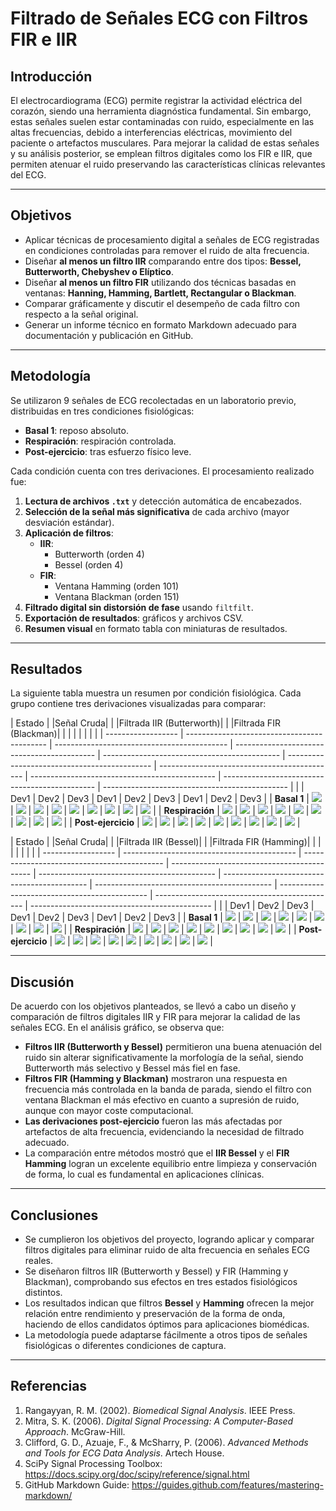 # Filtrado de Señales ECG con Filtros FIR e IIR

## Introducción

El electrocardiograma (ECG) permite registrar la actividad eléctrica del corazón, siendo una herramienta diagnóstica fundamental. Sin embargo, estas señales suelen estar contaminadas con ruido, especialmente en las altas frecuencias, debido a interferencias eléctricas, movimiento del paciente o artefactos musculares. Para mejorar la calidad de estas señales y su análisis posterior, se emplean filtros digitales como los FIR e IIR, que permiten atenuar el ruido preservando las características clínicas relevantes del ECG.

---

## Objetivos

- Aplicar técnicas de procesamiento digital a señales de ECG registradas en condiciones controladas para remover el ruido de alta frecuencia.
- Diseñar **al menos un filtro IIR** comparando entre dos tipos: **Bessel, Butterworth, Chebyshev o Elíptico**.
- Diseñar **al menos un filtro FIR** utilizando dos técnicas basadas en ventanas: **Hanning, Hamming, Bartlett, Rectangular o Blackman**.
- Comparar gráficamente y discutir el desempeño de cada filtro con respecto a la señal original.
- Generar un informe técnico en formato Markdown adecuado para documentación y publicación en GitHub.

---

## Metodología

Se utilizaron 9 señales de ECG recolectadas en un laboratorio previo, distribuidas en tres condiciones fisiológicas:

- **Basal 1**: reposo absoluto.
- **Respiración**: respiración controlada.
- **Post-ejercicio**: tras esfuerzo físico leve.

Cada condición cuenta con tres derivaciones. El procesamiento realizado fue:

1. **Lectura de archivos `.txt`** y detección automática de encabezados.
2. **Selección de la señal más significativa** de cada archivo (mayor desviación estándar).
3. **Aplicación de filtros**:
   - **IIR**:
     - Butterworth (orden 4)
     - Bessel (orden 4)
   - **FIR**:
     - Ventana Hamming (orden 101)
     - Ventana Blackman (orden 151)
4. **Filtrado digital sin distorsión de fase** usando `filtfilt`.
5. **Exportación de resultados**: gráficos y archivos CSV.
6. **Resumen visual** en formato tabla con miniaturas de resultados.

---

## Resultados

La siguiente tabla muestra un resumen por condición fisiológica. Cada grupo contiene tres derivaciones visualizadas para comparar:

| Estado             | |Señal Cruda|                                 | |Filtrada IIR (Butterworth)|                  | |Filtrada FIR (Blackman)|                     |                                              |                                              |                                              |                                                |                                                |                                                |
| ------------------ | ------------------------------------------- | ------------------------------------------- | ------------------------------------------- | -------------------------------------------- | -------------------------------------------- | -------------------------------------------- | ---------------------------------------------- | ---------------------------------------------- | ---------------------------------------------- |
|                    | Dev1                                        | Dev2                                        | Dev3                                        | Dev1                                         | Dev2                                         | Dev3                                         | Dev1                                           | Dev2                                           | Dev3                                           |
| **Basal 1**        | ![](SeñalesCrudas_ecg/r2dev1.png)           | ![](SeñalesCrudas_ecg/r2dev2.png)           | ![](SeñalesCrudas_ecg/r2dev3.png)           | ![](FIR-IIR_eeg/reposo_dev1_butter.png)      | ![](FIR-IIR_eeg/reposo_dev2_butter.png)      | ![](FIR-IIR_eeg/reposo_dev3_butter.png)      | ![](FIR-IIR_eeg/reposo_dev1_blackman.png)      | ![](FIR-IIR_eeg/reposo_dev2_blackman.png)      | ![](FIR-IIR_eeg/reposo_dev3_blackman.png)      |
| **Respiración**    | ![](SeñalesCrudas_ecg/respiracion1dev1.png) | ![](SeñalesCrudas_ecg/respiracion1dev2.png) | ![](SeñalesCrudas_ecg/respiracion1dev3.png) | ![](FIR-IIR_eeg/respiracion_dev1_butter.png) | ![](FIR-IIR_eeg/respiracion_dev2_butter.png) | ![](FIR-IIR_eeg/respiracion_dev3_butter.png) | ![](FIR-IIR_eeg/respiracion_dev1_blackman.png) | ![](FIR-IIR_eeg/respiracion_dev2_blackman.png) | ![](FIR-IIR_eeg/respiracion_dev3_blackman.png) |
| **Post-ejercicio** | ![](SeñalesCrudas_ecg/mov1dev1.png)         | ![](SeñalesCrudas_ecg/mov1dev2.png)         | ![](SeñalesCrudas_ecg/mov1dev3.png)         | ![](FIR-IIR_eeg/movimiento_dev1_butter.png)  | ![](FIR-IIR_eeg/movimiento_dev2_butter.png)  | ![](FIR-IIR_eeg/movimiento_dev3_butter.png)  | ![](FIR-IIR_eeg/movimiento_dev1_blackman.png)  | ![](FIR-IIR_eeg/movimiento_dev2_blackman.png)  | ![](FIR-IIR_eeg/movimiento_dev3_blackman.png)  |

| Estado             | |Señal Cruda|                                 | |Filtrada IIR (Bessel)|                       | |Filtrada FIR (Hamming)|                      |                                              |                                              |                                              |                                               |                                               |                                               |
| ------------------ | ------------------------------------------- | ------------------------------------------- | ------------------------------------------- | -------------------------------------------- | -------------------------------------------- | -------------------------------------------- | --------------------------------------------- | --------------------------------------------- | --------------------------------------------- |
|                    | Dev1                                        | Dev2                                        | Dev3                                        | Dev1                                         | Dev2                                         | Dev3                                         | Dev1                                          | Dev2                                          | Dev3                                          |
| **Basal 1**        | ![](SeñalesCrudas_ecg/r2dev1.png)           | ![](SeñalesCrudas_ecg/r2dev2.png)           | ![](SeñalesCrudas_ecg/r2dev3.png)           | ![](FIR-IIR_eeg/reposo_dev1_bessel.png)      | ![](FIR-IIR_eeg/reposo_dev2_bessel.png)      | ![](FIR-IIR_eeg/reposo_dev3_bessel.png)      | ![](FIR-IIR_eeg/reposo_dev1_hamming.png)      | ![](FIR-IIR_eeg/reposo_dev2_hamming.png)      | ![](FIR-IIR_eeg/reposo_dev3_hamming.png)      |
| **Respiración**    | ![](SeñalesCrudas_ecg/respiracion1dev1.png) | ![](SeñalesCrudas_ecg/respiracion1dev2.png) | ![](SeñalesCrudas_ecg/respiracion1dev3.png) | ![](FIR-IIR_eeg/respiracion_dev1_bessel.png) | ![](FIR-IIR_eeg/respiracion_dev2_bessel.png) | ![](FIR-IIR_eeg/respiracion_dev3_bessel.png) | ![](FIR-IIR_eeg/respiracion_dev1_hamming.png) | ![](FIR-IIR_eeg/respiracion_dev2_hamming.png) | ![](FIR-IIR_eeg/respiracion_dev3_hamming.png) |
| **Post-ejercicio** | ![](SeñalesCrudas_ecg/mov1dev1.png)         | ![](SeñalesCrudas_ecg/mov1dev2.png)         | ![](SeñalesCrudas_ecg/mov1dev3.png)         | ![](FIR-IIR_eeg/movimiento_dev1_bessel.png)  | ![](FIR-IIR_eeg/movimiento_dev2_bessel.png)  | ![](FIR-IIR_eeg/movimiento_dev3_bessel.png)  | ![](FIR-IIR_eeg/movimiento_dev1_hamming.png)  | ![](FIR-IIR_eeg/movimiento_dev2_hamming.png)  | ![](FIR-IIR_eeg/movimiento_dev3_hamming.png)  |

---

## Discusión

De acuerdo con los objetivos planteados, se llevó a cabo un diseño y comparación de filtros digitales IIR y FIR para mejorar la calidad de las señales ECG. En el análisis gráfico, se observa que:

- **Filtros IIR (Butterworth y Bessel)** permitieron una buena atenuación del ruido sin alterar significativamente la morfología de la señal, siendo Butterworth más selectivo y Bessel más fiel en fase.
- **Filtros FIR (Hamming y Blackman)** mostraron una respuesta en frecuencia más controlada en la banda de parada, siendo el filtro con ventana Blackman el más efectivo en cuanto a supresión de ruido, aunque con mayor coste computacional.
- **Las derivaciones post-ejercicio** fueron las más afectadas por artefactos de alta frecuencia, evidenciando la necesidad de filtrado adecuado.
- La comparación entre métodos mostró que el **IIR Bessel** y el **FIR Hamming** logran un excelente equilibrio entre limpieza y conservación de forma, lo cual es fundamental en aplicaciones clínicas.

---

## Conclusiones

- Se cumplieron los objetivos del proyecto, logrando aplicar y comparar filtros digitales para eliminar ruido de alta frecuencia en señales ECG reales.
- Se diseñaron filtros IIR (Butterworth y Bessel) y FIR (Hamming y Blackman), comprobando sus efectos en tres estados fisiológicos distintos.
- Los resultados indican que filtros **Bessel** y **Hamming** ofrecen la mejor relación entre rendimiento y preservación de la forma de onda, haciendo de ellos candidatos óptimos para aplicaciones biomédicas.
- La metodología puede adaptarse fácilmente a otros tipos de señales fisiológicas o diferentes condiciones de captura.

---

## Referencias

1. Rangayyan, R. M. (2002). *Biomedical Signal Analysis*. IEEE Press.
2. Mitra, S. K. (2006). *Digital Signal Processing: A Computer-Based Approach*. McGraw-Hill.
3. Clifford, G. D., Azuaje, F., & McSharry, P. (2006). *Advanced Methods and Tools for ECG Data Analysis*. Artech House.
4. SciPy Signal Processing Toolbox: https://docs.scipy.org/doc/scipy/reference/signal.html
5. GitHub Markdown Guide: https://guides.github.com/features/mastering-markdown/
